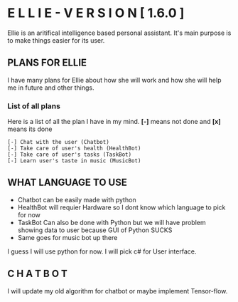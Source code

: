 
E L L I E - V E R S I O N [ 1.6.0 ]
=============================================

Ellie is an aritifical intelligence based personal assistant. It's main purpose is to make things easier for its user. 



PLANS FOR ELLIE
------------------------------------------

I have many plans for Ellie about how she will work and how she will help me in future and other things.<br> 


### List of all plans
Here is a list of all the plan I have in my mind. **[-]** means not done and **[x]** means its done

    [-] Chat with the user (Chatbot)
    [-] Take care of user's health (HealthBot)
    [-] Take care of user's tasks (TaskBot)
    [-] Learn user's taste in music (MusicBot)

WHAT LANGUAGE TO USE
-------------------------

- Chatbot can be easily made with python 
- HealthBot will requier Hardware so I dont know which language to pick for now 
- TaskBot Can also be done with Python but we will have problem showing data to user because GUI of Python SUCKS 
- Same goes for music bot up there 

I guess I will use python for now. I will pick c# for User interface. 



C H A T B O T 
-----------------

I will update my old algorithm for chatbot or maybe implement Tensor-flow. 